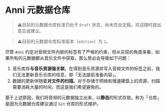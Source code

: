 # Anni 元数据仓库

> ⚠️️目前的元数据仓库标准仍处于 `Draft` 状态，尚未完全定稿。欢迎随时提出意见或建议。

> ⚠️️目前的元数据仓库标准版本（`edition`）为 `1`。

尽管 `Anni` 约定对音频文件内嵌的标签有了严格的约束，但从实现的角度来看，如果所有的元数据都从音乐文件中获取，那么势必会导致如下问题：

1. 音乐库存**与音乐资源强关联**。在得到音乐资源并写入音频文件的标签之前，我们无法更新音乐仓库的信息，即「无法提前准备内容」。
2. 数据的更新伴随着**对文件的扫描**。对于存储于网络和慢速硬盘上的资源，扫描需要消耗大量的时间，而这是我们希望避免的。

基于上述原因，我们将音频的元数据独立出来，以**静态**的形式存放。称为「仓库」是因为元数据仓库建议通过 `Git` 仓库的形式维护。

